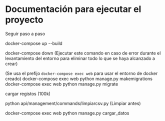 # Documentación para ejecutar el proyecto

Seguir paso a paso

docker-compose up --build

docker-compose down (Ejecutar este comando en caso de error durante el levantamiento del entorno para eliminar todo lo que se haya alcanzado a crear)

(Se usa el prefijo `docker-compose exec web` para usar el entorno de docker creado)
docker-compose exec web python manage.py makemigrations
docker-compose exec web python manage.py migrate

cargar registos (100k)

python api/management/commands/limpiarcsv.py (Limpiar antes)

docker-compose exec web python manage.py cargar_datos
